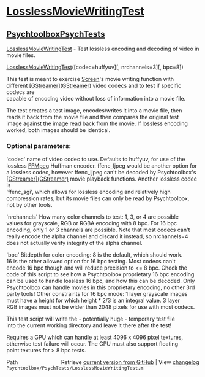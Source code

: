 # [LosslessMovieWritingTest](LosslessMovieWritingTest)
## [Psychtoolbox](Psychtoolbox)[PsychTests](PsychTests)

[LosslessMovieWritingTest](LosslessMovieWritingTest) - Test lossless encoding and decoding of video in movie files.  
  
[LosslessMovieWritingTest](LosslessMovieWritingTest)([codec=huffyuv][, nrchannels=3][, bpc=8])  
  
This test is meant to exercise [Screen](Screen)'s movie writing function with  
different [[GStreamer](GStreamer)][(GStreamer)]((GStreamer)) video codecs and to test if specific codecs are  
capable of encoding video without loss of information into a movie file.  
  
The test creates a test image, encodes/writes it into a movie file, then  
reads it back from the movie file and then compares the original test  
image against the image read back from the movie. If lossless encoding  
worked, both images should be identical.  
  
### Optional parameters:  
  
'codec' name of video codec to use. Defaults to huffyuv, for use of the  
lossless [FFMpeg](FFMpeg) Huffman encoder. ffenc\_ljpeg would be another option for  
a lossless codec, however ffenc\_ljpeg can't be decoded by Psychtoolbox's  
[[GStreamer](GStreamer)][(GStreamer)]((GStreamer)) movie playback functions. Another lossless codec is  
'ffenc\_sgi', which allows for lossless encoding and relatively high  
compression rates, but its movie files can only be read by Psychtoolbox,  
not by other tools.  
  
'nrchannels' How many color channels to test: 1, 3, or 4 are possible  
values for grayscale, RGB or RGBA encoding with 8 bpc. For 16 bpc  
encoding, only 1 or 3 channels are possible. Note that most codecs can't  
really encode the alpha channel and discard it instead, so nrchannels=4  
does not actually verify integrity of the alpha channel.  
  
'bpc' Bitdepth for color encoding: 8 is the default, which should work.  
16 is the other allowed option for 16 bpc testing. Most codecs can't  
encode 16 bpc though and will reduce precision to <= 8 bpc. Check the  
code of this script to see how a Psychtoolbox proprietary 16 bpc encoding  
can be used to handle lossless 16 bpc, and how this can be decoded. Only  
Psychtoolbox can handle movies in this proprietary encoding, no other 3rd  
party tools! Other constraints for 16 bpc mode: 1 layer grayscale images  
must have a height for which height \* 2/3 is an integral value. 3 layer  
RGB images must not be wider than 2048 pixels for use with most codecs.  
  
This test script will write the - potentially huge - temporary test file  
into the current working directory and leave it there after the test!  
  
Requires a GPU which can handle at least 4096 x 4096 pixel textures,  
otherwise test failure will occur. The GPU must also support floating  
point textures for \> 8 bpc tests.  
  




<div class="code_header" style="text-align:right;">
  <span style="float:left;">Path&nbsp;&nbsp;</span> <span class="counter">Retrieve <a href=
  "https://raw.github.com/Psychtoolbox-3/Psychtoolbox-3/beta/Psychtoolbox/PsychTests/LosslessMovieWritingTest.m">current version from GitHub</a> | View <a href=
  "https://github.com/Psychtoolbox-3/Psychtoolbox-3/commits/beta/Psychtoolbox/PsychTests/LosslessMovieWritingTest.m">changelog</a></span>
</div>
<div class="code">
  <code>Psychtoolbox/PsychTests/LosslessMovieWritingTest.m</code>
</div>

